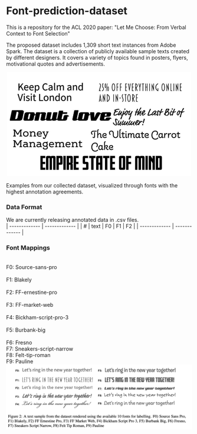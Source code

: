 # Font-prediction-dataset
This is a repository for the ACL 2020 paper: "Let Me Choose: From Verbal Context to Font Selection"


The proposed dataset includes 1,309 short text instances from Adobe Spark. The dataset is a collection of publicly available sample texts created by different designers. It covers a variety of topics found in posters, flyers, motivational quotes and advertisements.


<center><img src="rendered.jpg" width="500"></center>

Examples from our collected dataset, visualized through fonts with the highest annotation agreements.

### Data Format
We are currently releasing annotated data in .csv files.  
| ------------- | ------------- |
| #  | text | F0 | F1 | F2 |
| ------------- | ------------- |

### Font Mappings

<br> F0: Source-sans-pro	 
<br> F1: Blakely	
<br> F2: FF-ernestine-pro	
<br> F3: FF-market-web	
<br> F4: Bickham-script-pro-3	
<br> F5: Burbank-big	
<br> F6: Fresno	
<br> F7: Sneakers-script-narrow	
<br> F8: Felt-tip-roman	
<br> F9: Pauline
<br>
![bellow](fonts.png)


